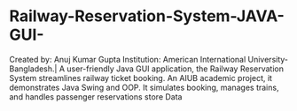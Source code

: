 # Railway-Reservation-System-JAVA-GUI-
Created by: Anuj Kumar Gupta Institution: American International University-Bangladesh.| A user-friendly Java GUI application, the Railway Reservation System streamlines railway ticket booking. An AIUB academic project, it demonstrates Java Swing and OOP. It simulates booking, manages trains, and handles passenger reservations store Data
